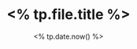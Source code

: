 ---
title: "<% tp.file.title %>"
date: <% tp.date.now() %>
draft: false
showthedate: true
enabletoc: false
draft: true
tags:
- concept
---
